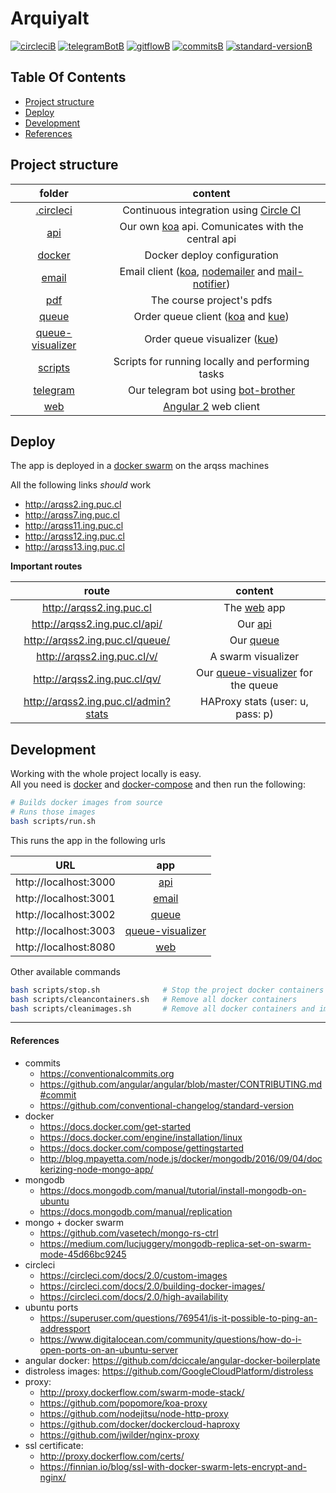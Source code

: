 # Arquiyalt

[![circleciB]][circleciL]
[![telegramBotB]][telegramBotL]
[![gitflowB]][gitflowL]
[![commitsB]][commitsL]
[![standard-versionB]][standard-versionL]

## Table Of Contents

- [Project structure](#project-structure)
- [Deploy](#deploy)
- [Development](#development)
- [References](#references)

## Project structure

|folder|content|
|:----:|:-----:|
|[.circleci](.circleci)|Continuous integration using [Circle CI](https://circleci.com/gh/negebauer/IIC2173-Arqui)|
|[api]|Our own [koa] api. Comunicates with the central api|
|[docker]|Docker deploy configuration|
|[email]|Email client ([koa], [nodemailer] and [mail-notifier])|
|[pdf]|The course project's pdfs|
|[queue]|Order queue client ([koa] and [kue])|
|[queue-visualizer]|Order queue visualizer ([kue])|
|[scripts]|Scripts for running locally and performing tasks|
|[telegram]|Our telegram bot using [bot-brother](https://github.com/SerjoPepper/bot-brother)|
|[web]|[Angular 2](https://angular.io) web client|

[api]:api
[docker]:docker
[email]:email
[pdf]:pdf
[queue]:queue
[queue-visualizer]:queue-visualizer
[scripts]:scripts
[telegram]:telegram
[web]:web

[koa]:http://koajs.com
[kue]:http://automattic.github.io/kue/
[nodemailer]:https://nodemailer.com/about/
[mail-notifier]:https://github.com/jcreigno/nodejs-mail-notifier

## Deploy

The app is deployed in a [docker swarm] on the arqss machines

All the following links _should_ work

- http://arqss2.ing.puc.cl
- http://arqss7.ing.puc.cl
- http://arqss11.ing.puc.cl
- http://arqss12.ing.puc.cl
- http://arqss13.ing.puc.cl

[docker swarm]:https://docs.docker.com/engine/swarm

**Important routes**

|route|content|
|:-:|:-:|
|http://arqss2.ing.puc.cl |The [web] app|
|http://arqss2.ing.puc.cl/api/ |Our [api]|
|http://arqss2.ing.puc.cl/queue/ |Our [queue]|
|http://arqss2.ing.puc.cl/v/ |A swarm visualizer|
|http://arqss2.ing.puc.cl/qv/ |Our [queue-visualizer] for the queue|
|http://arqss2.ing.puc.cl/admin?stats |HAProxy stats (user: u, pass: p)|

## Development

Working with the whole project locally is easy.  
All you need is [docker] and [docker-compose] and then run the following:

```bash
# Builds docker images from source
# Runs those images
bash scripts/run.sh
```

This runs the app in the following urls

|URL|app|
|:-:|:-:|
|http://localhost:3000|[api]|
|http://localhost:3001|[email]|
|http://localhost:3002|[queue]|
|http://localhost:3003|[queue-visualizer]|
|http://localhost:8080|[web]|

Other available commands

```bash
bash scripts/stop.sh              # Stop the project docker containers
bash scripts/cleancontainers.sh   # Remove all docker containers
bash scripts/cleanimages.sh       # Remove all docker containers and images
```

[docker]:https://www.docker.com
[docker-compose]:https://docs.docker.com/compose/

***

#### References

- commits
  - https://conventionalcommits.org
  - https://github.com/angular/angular/blob/master/CONTRIBUTING.md#commit
  - https://github.com/conventional-changelog/standard-version
- docker
  - https://docs.docker.com/get-started
  - https://docs.docker.com/engine/installation/linux
  - https://docs.docker.com/compose/gettingstarted
  - http://blog.mpayetta.com/node.js/docker/mongodb/2016/09/04/dockerizing-node-mongo-app/
- mongodb
  - https://docs.mongodb.com/manual/tutorial/install-mongodb-on-ubuntu
  - https://docs.mongodb.com/manual/replication
- mongo + docker swarm
   - https://github.com/vasetech/mongo-rs-ctrl
   - https://medium.com/lucjuggery/mongodb-replica-set-on-swarm-mode-45d66bc9245
- circleci
  - https://circleci.com/docs/2.0/custom-images
  - https://circleci.com/docs/2.0/building-docker-images/
  - https://circleci.com/docs/2.0/high-availability
- ubuntu ports
  - https://superuser.com/questions/769541/is-it-possible-to-ping-an-addressport
  - https://www.digitalocean.com/community/questions/how-do-i-open-ports-on-an-ubuntu-server
- angular docker: https://github.com/dciccale/angular-docker-boilerplate
- distroless images: https://github.com/GoogleCloudPlatform/distroless
- proxy:
  - http://proxy.dockerflow.com/swarm-mode-stack/
  - https://github.com/popomore/koa-proxy
  - https://github.com/nodejitsu/node-http-proxy
  - https://github.com/docker/dockercloud-haproxy
  - https://github.com/jwilder/nginx-proxy
- ssl certificate:
  - http://proxy.dockerflow.com/certs/
  - https://finnian.io/blog/ssl-with-docker-swarm-lets-encrypt-and-nginx/

<!-- Badges -->

[circleciL]:https://circleci.com/gh/negebauer/IIC2173-Arqui
[circleciB]:https://circleci.com/gh/negebauer/IIC2173-Arqui/tree/master.svg?style=svg&circle-token=13d482e124498647c8fd561b476976d460b175f4

[gitflowL]:https://datasift.github.io/gitflow/IntroducingGitFlow.html
[gitflowB]:https://img.shields.io/badge/git-flow-brightgreen.svg

[commitsL]:https://conventionalcommits.org
[commitsB]:https://img.shields.io/badge/commits-conventional%20commits-blue.svg

[standard-versionL]:https://github.com/conventional-changelog/standard-version
[standard-versionB]:https://img.shields.io/badge/version-standar%20version-blue.svg

[telegramBotL]:t.me/iic2173_arqui_g1_bot
[telegramBotB]:https://img.shields.io/badge/%20-bot-blue.svg?logo=telegram&style=social
